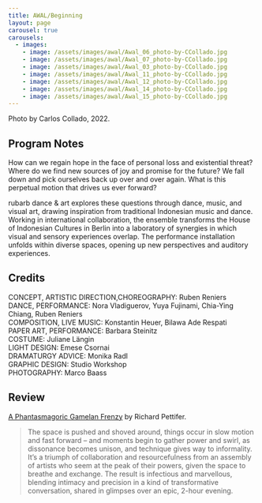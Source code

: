 ```yaml
---
title: AWAL/Beginning
layout: page
carousel: true
carousels:
  - images:
    - image: /assets/images/awal/Awal_06_photo-by-CCollado.jpg
    - image: /assets/images/awal/Awal_07_photo-by-CCollado.jpg
    - image: /assets/images/awal/Awal_03_photo-by-CCollado.jpg
    - image: /assets/images/awal/Awal_11_photo-by-CCollado.jpg
    - image: /assets/images/awal/Awal_12_photo-by-CCollado.jpg
    - image: /assets/images/awal/Awal_14_photo-by-CCollado.jpg
    - image: /assets/images/awal/Awal_15_photo-by-CCollado.jpg
---
```


<figcaption>Photo by Carlos Collado, 2022.</figcaption>

## Program Notes

How can we regain hope in the face of personal loss and existential threat? Where do we find new sources of joy and promise for the future? We fall down and pick ourselves back up over and over again. What is this perpetual motion that drives us ever forward?

rubarb dance & art explores these questions through dance, music, and visual art, drawing inspiration from traditional Indonesian music and dance. Working in international collaboration, the ensemble transforms the House of Indonesian Cultures in Berlin into a laboratory of synergies in which visual and sensory experiences overlap. The performance installation unfolds within diverse spaces, opening up new perspectives and auditory experiences.

## Credits

CONCEPT, ARTISTIC DIRECTION,CHOREOGRAPHY: Ruben Reniers<br>
DANCE, PERFORMANCE: Nora Vladiguerov, Yuya Fujinami, Chia-Ying Chiang, Ruben Reniers<br>
COMPOSITION, LIVE MUSIC: Konstantin Heuer, Bilawa Ade Respati<br>
PAPER ART, PERFORMANCE: Barbara Steinitz <br>
COSTUME: Juliane Längin<br>
LIGHT DESIGN: Emese Csornai<br>
DRAMATURGY ADVICE: Monika Radl<br>
GRAPHIC DESIGN: Studio Workshop<br>
PHOTOGRAPHY: Marco Baass

## Review

[A Phantasmagoric Gamelan Frenzy](https://tanzschreiber.de/en/a-phantasmagoric-gamelan-frenzy/) by Richard Pettifer.

> The space is pushed and shoved around, things occur in slow motion and fast forward – and moments begin to gather power and swirl, as dissonance becomes unison, and technique gives way to informality. It’s a triumph of collaboration and resourcefulness from an assembly of artists who seem at the peak of their powers, given the space to breathe and exchange. The result is infectious and marvellous, blending intimacy and precision in a kind of transformative conversation, shared in glimpses over an epic, 2-hour evening.
